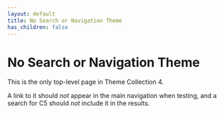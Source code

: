 ```yaml
---
layout: default
title: No Search or Navigation Theme
has_children: false
---
```


# No Search or Navigation Theme

This is the only top-level page in Theme Collection 4.

A link to it should *not* appear in the main navigation when testing,
and a search for C5 should *not* include it in the results.
